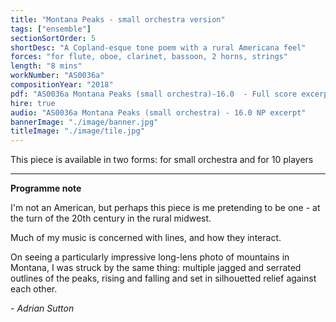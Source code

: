 ```yaml
---
title: "Montana Peaks - small orchestra version"
tags: ["ensemble"]
sectionSortOrder: 5
shortDesc: "A Copland-esque tone poem with a rural Americana feel"
forces: "for flute, oboe, clarinet, bassoon, 2 horns, strings"
length: "8 mins"
workNumber: "AS0036a"
compositionYear: "2018"
pdf: "AS0036a Montana Peaks (small orchestra)-16.0  - Full score excerpt"
hire: true
audio: "AS0036a Montana Peaks (small orchestra) - 16.0 NP excerpt"
bannerImage: "./image/banner.jpg"
titleImage: "./image/tile.jpg"
---
```

This piece is available in two forms: for small orchestra and for 10 players

<hr class="h-px border-t-0 bg-transparent bg-gradient-to-r from-transparent via-white to-transparent opacity-60" />

<b>Programme note</b>

I'm not an American, but perhaps this piece is me pretending to be one - at the turn of the 20th century in the rural midwest.

Much of my music is concerned with lines, and how they interact.
 
On seeing a particularly impressive long-lens photo of mountains in Montana, I was struck by the same thing: multiple jagged and serrated outlines of the peaks, rising and falling and set in silhouetted relief against each other.

<i>- Adrian Sutton</i>